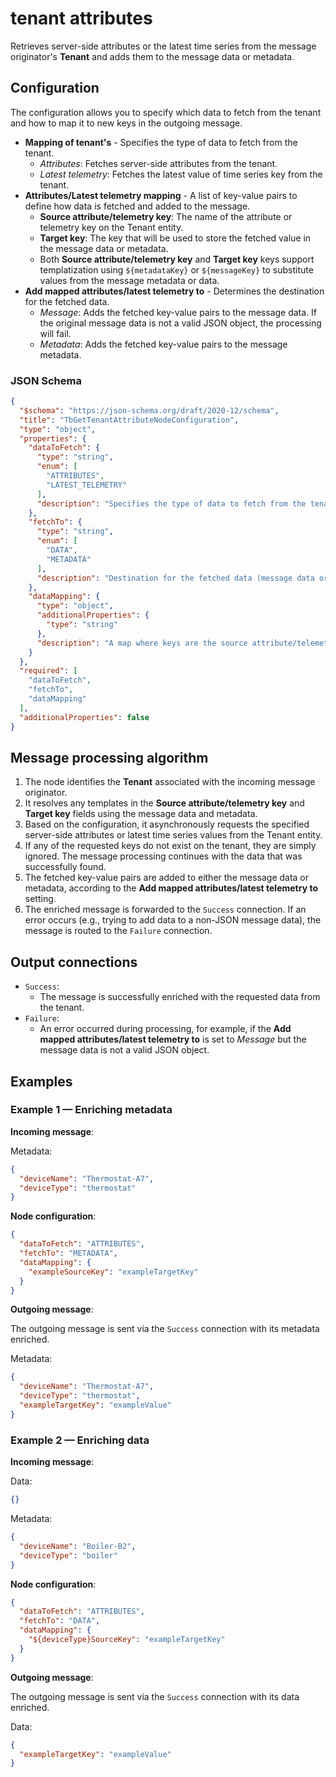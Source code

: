 # tenant attributes

Retrieves server-side attributes or the latest time series from the message originator's **Tenant** and adds them to the message data or metadata.

## Configuration

The configuration allows you to specify which data to fetch from the tenant and how to map it to new keys in the outgoing message.

- **Mapping of tenant's** - Specifies the type of data to fetch from the tenant.
    - *Attributes*: Fetches server-side attributes from the tenant.
    - *Latest telemetry*: Fetches the latest value of time series key from the tenant.
- **Attributes/Latest telemetry mapping** - A list of key-value pairs to define how data is fetched and added to the message.
    - **Source attribute/telemetry key**: The name of the attribute or telemetry key on the Tenant entity.
    - **Target key**: The key that will be used to store the fetched value in the message data or metadata.
    - Both **Source attribute/telemetry key** and **Target key** keys support templatization using `${metadataKey}` or `${messageKey}` to substitute values from the message
      metadata or data.
- **Add mapped attributes/latest telemetry to** - Determines the destination for the fetched data.
    - *Message*: Adds the fetched key-value pairs to the message data. If the original message data is not a valid JSON object, the processing will fail.
    - *Metadata*: Adds the fetched key-value pairs to the message metadata.

### JSON Schema

```json
{
  "$schema": "https://json-schema.org/draft/2020-12/schema",
  "title": "TbGetTenantAttributeNodeConfiguration",
  "type": "object",
  "properties": {
    "dataToFetch": {
      "type": "string",
      "enum": [
        "ATTRIBUTES",
        "LATEST_TELEMETRY"
      ],
      "description": "Specifies the type of data to fetch from the tenant (server-side attributes or latest time series)."
    },
    "fetchTo": {
      "type": "string",
      "enum": [
        "DATA",
        "METADATA"
      ],
      "description": "Destination for the fetched data (message data or metadata)."
    },
    "dataMapping": {
      "type": "object",
      "additionalProperties": {
        "type": "string"
      },
      "description": "A map where keys are the source attribute/telemetry keys on the tenant and values are the target keys in the message."
    }
  },
  "required": [
    "dataToFetch",
    "fetchTo",
    "dataMapping"
  ],
  "additionalProperties": false
}
```

## Message processing algorithm

1. The node identifies the **Tenant** associated with the incoming message originator.
2. It resolves any templates in the **Source attribute/telemetry key** and **Target key** fields using the message data and metadata.
3. Based on the configuration, it asynchronously requests the specified server-side attributes or latest time series values from the Tenant entity.
4. If any of the requested keys do not exist on the tenant, they are simply ignored. The message processing continues with the data that was successfully found.
5. The fetched key-value pairs are added to either the message data or metadata, according to the **Add mapped attributes/latest telemetry to** setting.
6. The enriched message is forwarded to the `Success` connection. If an error occurs (e.g., trying to add data to a non-JSON message data), the message is routed to the
   `Failure` connection.

## Output connections

- `Success`:
    - The message is successfully enriched with the requested data from the tenant.
- `Failure`:
    - An error occurred during processing, for example, if the **Add mapped attributes/latest telemetry to** is set to *Message* but the message data is not a valid JSON object.

## Examples

### Example 1 — Enriching metadata

**Incoming message**:

Metadata:

```json
{
  "deviceName": "Thermostat-A7",
  "deviceType": "thermostat"
}
```

**Node configuration**:

```json
{
  "dataToFetch": "ATTRIBUTES",
  "fetchTo": "METADATA",
  "dataMapping": {
    "exampleSourceKey": "exampleTargetKey"
  }
}
```

**Outgoing message**:

The outgoing message is sent via the `Success` connection with its metadata enriched.

Metadata:

```json
{
  "deviceName": "Thermostat-A7",
  "deviceType": "thermostat",
  "exampleTargetKey": "exampleValue"
}
```

### Example 2 — Enriching data

**Incoming message**:

Data:

```json
{}
```

Metadata:

```json
{
  "deviceName": "Boiler-B2",
  "deviceType": "boiler"
}
```

**Node configuration**:

```json
{
  "dataToFetch": "ATTRIBUTES",
  "fetchTo": "DATA",
  "dataMapping": {
    "${deviceType}SourceKey": "exampleTargetKey"
  }
}
```

**Outgoing message**:

The outgoing message is sent via the `Success` connection with its data enriched.

Data:
```json
{
  "exampleTargetKey": "exampleValue"
}
```
